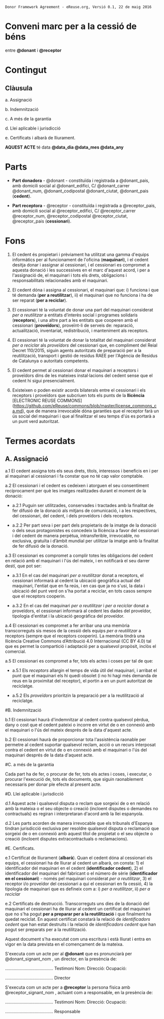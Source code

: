 ```
Donor Framework Agreement - eReuse.org, Versió 0.1, 22 de maig 2016
```

# Conveni marc per a la cessió de béns
entre **@donant** i **@receptor**

# Contingut
## Clàusula
a. Assignació

b. Indemnització

c. A més de la garantia

d. Llei aplicable i jurisdicció

e. Certificats i albarà de lliurament.

**AQUEST ACTE** té data **@data_dia @data_mes @data_any**

# Parts
 * **Part donadora** - @donant - constituïda i registrada a @donant_pais, amb domicili social al @donant_edifici, C/ @donant_carrer @donant_num, @donant_codipostal @donant_ciutat, @donant_pais (**cedent**).
 
 * **Part receptora** - @receptor - constituïda i registrada a @receptor_pais, amb domicili social al @receptor_edifici, C/ @receptor_carrer @receptor_num, @receptor_codipostal @receptor_ciutat, @receptor_pais (**cessionari**).
 
# Fons

1. El cedent és propietari i prèviament ha utilitzat una gamma d'equips informàtics per al funcionament de l'oficina (**maquinari**), i el cedent desitja donar i assignar al cessionari, i el cessionari es compromet a aquesta donació i les successives en el marc d'aquest acord, i per a l'assignació de, el maquinari i tots els drets, obligacions i responsabilitats relacionades amb el maquinari.

2. El cedent dóna i assigna al cessionari, el maquinari que:  i) funciona i que té demanda (**per a reutilitzar**), ii) el maquinari que no funciona i ha de ser reparat (**per a reciclar**).

3. El cessionari té la voluntat de donar una part del maquinari considerat *per a reutilitzar* a entitats d’interès social i programes solidaris (**receptors**), i una altre part a les entitats que cooperen amb el cessionari (**proveïdors**), proveïnt-li de serveis de: reparació, actualització, inventariat, redistribució, i manteniment als receptors.

4. El cessionari té la voluntat de donar la totalitat del maquinari considerat *per a reciclar* als *proveïdors* del cessionari que, en compliment del Reial Decret 110/2015, siguin agents autoritzats de preparació per a la reutilització, transport i gestió de residus RAEE per l'Agència de Residus de Catalunya o autoritats competents.

5. El cedent permet al cessionari donar el maquinari a receptors i proveïdors dins de les mateixes instal·lacions del cedent sense que el cedent hi sigui presencialment.

6. Existeixen o poden existir acords bilaterals entre el cessionari i els receptors i proveïdors que subcriuen tots els punts de la **llicència** [ELECTRONIC REUSE COMMONS] (https://github.com/eReuse/commons/blob/master/license_commons_ca.md), que de manera irrevocable dóna garanties que el receptor farà un ús social del maquinari i que al finalitzar el seu temps d'ús es portarà a un punt verd autoritzat.

# Termes acordats
## A. Assignació

a.1 El cedent assigna tots els seus drets, títols, interessos i beneficis en i per al maquinari al cessionari i fa constar que no té cap valor comptable.

a.2 El cessionari i el cedent es cedeixen i atorguen el seu consentiment recíprocament per què les imatges realitzades durant el moment de la donació:

 - a.2.1 Puguin ser utilitzades, conservades i tractades amb la finalitat de fer difusió de la donació als mitjans de comunicació, i a les respectives, del cessionari, del cedent, i dels proveïdors i dels receptors. 

 - a.2.2 Per part seva i per part dels propietaris de la imatge de la donació o dels seus protagonistes es concedeix la llicència a favor del cessionari i del cedent de manera perpètua, intransferible, irrevocable, no exclusiva, gratuïta i d’àmbit mundial per utilitzar la imatge amb la finalitat de fer difusió de la donació.

a.3 El cessionari es compromet a complir totes les obligacions del cedent en relació amb el maquinari i l'ús del mateix, i en notificarà el seu darrer destí, que pot ser:

 - a.3.1 En el cas del maquinari *per a reutilitzar* donat a receptors, el cessionari informarà al cedent la ubicació geogràfica actual del maquinari, l'entiat que en fa reús, i en cas que ja no s'usi, la data i ubicació del punt verd on s'ha portat a reciclar, en tots casos sempre que el receptors cooperin.
 
 - a.3.2 En el cas del maquinari *per a reutilitzar* i *per a reciclar* donat a proveïdors, el cessionari informarà al cedent les dades del proveïdor, tipologia d'entitat i la ubicació geogràfica del proveïdor. 
 
a.4 El cessionari es compromet a fer arribar una una memòria transcorreguts sis mesos de la cessió dels equips *per a reutilitzar* a receptors (sempre que el receptors cooperin). La memòria tindrà una llicència Creative Commons d’Attribució 4.0 Internacional (CC BY 4.0) tal que es permet la compartició i adaptació per a qualsevol propòsit, inclòs el comercial. 

a.5 El cessionari es compromet a fer, tots els actes i coses per tal de que:

 - a.5.1 Els *receptors* allargin el temps de vida útil del maquinari, i arribat el punt que el maquinari els hi quedi obsolet  (i no hi hagi més demanda de reus en la proximitat del receptor), el portin a en un punt autoritzat de reciclatge.
 
 - a.5.2 Els *proveïdors* prioritzin la preparació per a la reutilització al reciclatge.

#B. Indemnització

b.1 El cessionari haurà d'indemnitzar al cedent contra qualsevol pèrdua, dany o cost que el cedent pateixi o incorre en virtut de o en connexió amb el maquinari o l'ús del mateix després de la data d'aquest acte.

b.2 El cessionari haurà de proporcionar tota l'assistència raonable per permetre al cedent suportar qualsevol reclam, acció o un recurs interposat contra el cedent en virtut de o en connexió amb el maquinari o l'ús del maquinari després de la data d'aquest acte.

#C. a més de la garantia

Cada part ha de fer, o procurar de fer, tots els actes i coses, i executar, o procurar l'execució de, tots els documents, que siguin raonablement necessaris per donar ple efecte al present acte.

#D. Llei aplicable i jurisdicció

d.1 Aquest acte i qualsevol disputa o reclam que sorgeixi de o en relació amb la mateixa o el seu objecte o creació (incloent disputes o demandes no contractuals) es regiran i interpretaran d'acord amb la llei espanyola.

d.2 Les parts acorden de manera irrevocable que els tribunals d'Espanya tindran jurisdicció exclusiva per resoldre qualsevol disputa o reclamació que sorgeixi de o en connexió amb aquest títol de propietat o el seu objecte o creació (incloent disputes extracontractuals o reclamacions).

#E. Certificats.

e.1 Certificat de lliurament (**albarà**). Quan el cedent dóna al cessionari els equips, el cessionari ha de lliurar al cedent un albarà, on consta: 1) el identificador del maquinari en el cedent (**identificador cedent**), 2) el identificador del maquinari del fabricant o el número de sèrie (**identificador en el cessionari**) - només pel maquinari considerat *per a reutilitzar*, 3) el receptor i/o proveïdor del cessionari a qui el cessionari en fa cessió, 4) la tipologia de maquinari que es defineix com a: i) *per a reutilitzar*, ii) *per a reciclar*   

e.2 Certificats de destrucció. Transcorreguts uns dies de la donació del maquinari el cessionari ha de lliurar al cedent un certificat del maquinari que no s'ha pogut **per a preparar per a la reutilització** i que finalment ha quedat reciclat. En aquest certificat constarà la relació de *identificadors cedent* que han estat destruits i la relació de *identificadors cedent* que han pogut ser preparats per a la reutilització. 

Aquest document s'ha executat com una escritura i està lliurat i entra en vigor en la data prevista en el començament de la mateixa.

S'executa com un acte per al **@donant** que es pronunciarà per @donant_signant_nom , un director, en la presència de:

.......................................
Testimoni
Nom: 
Direcció:
Ocupació:


.......................................
Director
 
 
S'executa com un acte per a **@receptor** la persona física amb @receptor_signant_nom , actuant com a responsable, en la presència de:
 
 
.......................................
Testimoni
Nom: 
Direcció:
Ocupació: 


.......................................
Responsable
 
